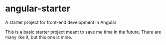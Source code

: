 # angular-starter
A starter project for front-end development in Angular

This is a basic starter project meant to save me time in the future.  There are many like it, but this one is mine.
